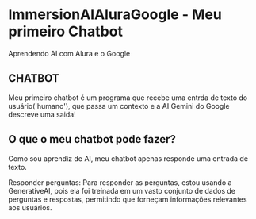 # ImmersionAIAluraGoogle - Meu primeiro Chatbot
  Aprendendo AI com Alura e o Google

## CHATBOT

Meu primeiro chatbot é um programa que recebe uma entrda de texto do usuário('humano'), que passa um contexto e a AI Gemini do Google descreve uma saida!

## O que o meu chatbot pode fazer?

Como sou aprendiz de AI, meu chatbot apenas responde uma entrada de texto.

Responder perguntas: Para responder as perguntas, estou usando a GenerativeAI, pois ela foi treinada em um vasto conjunto de dados de perguntas e respostas, permitindo que forneçam informações relevantes aos usuários.


